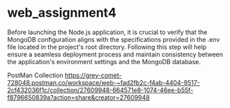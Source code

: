 # web_assignment4

Before launching the Node.js application, it is crucial to verify that the MongoDB configuration aligns with the
 specifications provided in the .env file located in the project's root directory. Following this step will help
 ensure a seamless deployment process and maintain consistency between the application's environment settings and the MongoDB database.


PostMan Collection
https://grey-comet-728048.postman.co/workspace/web-~fad2fb2c-f4ab-4404-9517-2cf432036f1c/collection/27609948-664571e8-1074-46ee-b55f-f8796650839a?action=share&creator=27609948
